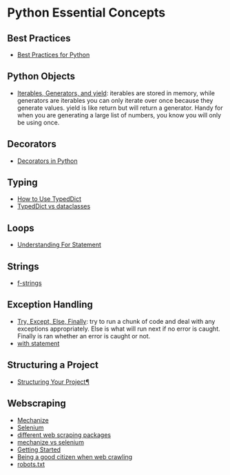 # Python Essential Concepts

## Best Practices

- [Best Practices for Python](https://gist.github.com/sloria/7001839)

## Python Objects

- [Iterables, Generators, and yield](https://stackoverflow.com/questions/231767/what-does-the-yield-keyword-do): iterables are stored in memory, while generators are iterables you can only iterate over once because they generate values. yield is like return but will return a generator. Handy for when you are generating a large list of numbers, you know you will only be using once.

## Decorators

- [Decorators in Python](https://www.geeksforgeeks.org/decorators-in-python/)

## Typing

- [How to Use TypedDict](https://adamj.eu/tech/2021/05/10/python-type-hints-how-to-use-typeddict/)
- [TypedDict vs dataclasses](https://dev.to/meeshkan/typeddict-vs-dataclasses-in-python-epic-typing-battle-onb)

## Loops

- [Understanding For Statement](https://web.archive.org/web/20201109034340/http://effbot.org/zone/python-for-statement.htm)

## Strings

- [f-strings](https://stackabuse.com/string-formatting-with-python-3s-f-strings/)

## Exception Handling

- [Try, Except, Else, Finally](https://note.nkmk.me/en/python-try-except-else-finally/): try to run a chunk of code and deal with any exceptions appropriately. Else is what will run next if no error is caught. Finally is ran whether an error is caught or not.
- [with statement](https://www.geeksforgeeks.org/with-statement-in-python/)

## Structuring a Project

- [Structuring Your Project¶](https://docs.python-guide.org/writing/structure/)

## Webscraping

- [Mechanize](https://mechanize.readthedocs.io/en/latest/)
- [Selenium](https://www.selenium.dev/documentation/)
- [different web scraping packages](https://www.reddit.com/r/learnpython/comments/35um2a/which_web_scraping_package_to_use_and_what_are/)
- [mechanize vs selenium](https://www.reddit.com/r/learnpython/comments/3658w5/when_to_use_requestsmechanizeselenium/)
- [Getting Started](http://automatetheboringstuff.com/2e/chapter12/)
- [Being a good citizen when web crawling](https://softwareengineering.stackexchange.com/questions/91760/how-to-be-a-good-citizen-when-crawling-web-sites)
- [robots.txt](https://www.robotstxt.org/robotstxt.html)
